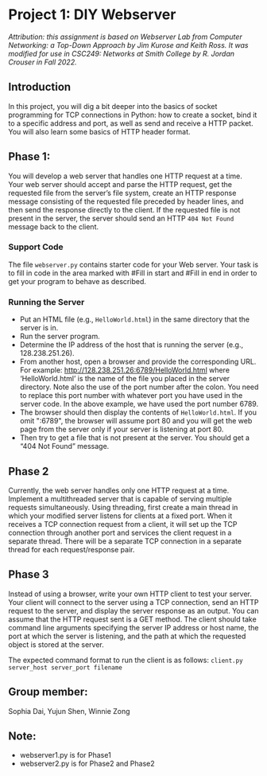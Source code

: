 # Project 1: DIY Webserver

_Attribution: this assignment is based on Webserver Lab from Computer Networking: a Top-Down Approach by Jim Kurose and Keith Ross. It was modified for use in CSC249: Networks at Smith College by R. Jordan Crouser in Fall 2022._

## Introduction
In this project, you will dig a bit deeper into the basics of socket programming for TCP connections in Python: how to create a socket, bind it to a specific address and port, as well as send and receive a HTTP packet. You will also learn some basics of HTTP header format.

## Phase 1:
You will develop a web server that handles one HTTP request at a time. Your web server should accept and parse the HTTP request, get the requested file from the server’s file system, create an HTTP response message consisting of the requested file preceded by header lines, and then send the response directly to the client. If the requested file is not present in the server, the server should send an HTTP `404 Not Found` message back to the client.

### Support Code
The file `webserver.py` contains starter code for your Web server. Your task is to fill in code in the area marked with #Fill in start and #Fill in end in order to get your program to behave as described.

### Running	the	Server
- Put an HTML file (e.g., `HelloWorld.html`) in the same directory that the server is in. 
- Run the server program. 
- Determine the IP address of the host that is running the server (e.g., 128.238.251.26). 
- From another host, open a browser and provide the corresponding URL. For example: http://128.238.251.26:6789/HelloWorld.html where ‘HelloWorld.html’ is the name of the file you placed in the server directory. Note also the use of the port number after the colon. You need to replace this port number with whatever port you have used in the server code. In the above example, we have used the port number 6789. 
- The browser should then display the contents of `HelloWorld.html`. If you omit ":6789", the browser will assume port 80 and you will get the web page from the server only if your server is listening at port 80.
- Then try to get a file that is not present at the server. You should get a “404 Not Found” message.

## Phase 2
Currently, the web server handles only one HTTP request at a time. Implement a multithreaded server that is capable of serving multiple requests simultaneously. Using threading, first create a main thread in which your modified server listens for clients at a fixed port. When it receives a TCP connection request from a client, it will set up the TCP connection through another port and services the client request in a separate thread. There will be a separate TCP connection in a separate thread for each request/response pair.

## Phase 3
Instead of using a browser, write your own HTTP client to test your server. Your client will connect to the server using a TCP connection, send an HTTP request to the server, and display the server response as an output. You can assume that the HTTP request sent is a GET method. The client should take command line arguments specifying the server IP address or host name, the port at which the server is listening, and the path at which the requested object is stored at the server.

The expected command format to run the client is as follows:
```client.py server_host server_port filename```

## Group member:
Sophia Dai, Yujun Shen, Winnie Zong

## Note:
- webserver1.py is for Phase1
- webserver2.py is for Phase2 and Phase2
